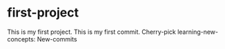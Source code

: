 # first-project
This is my first project.
This is my first commit.
Cherry-pick
learning-new-concepts:
New-commits
